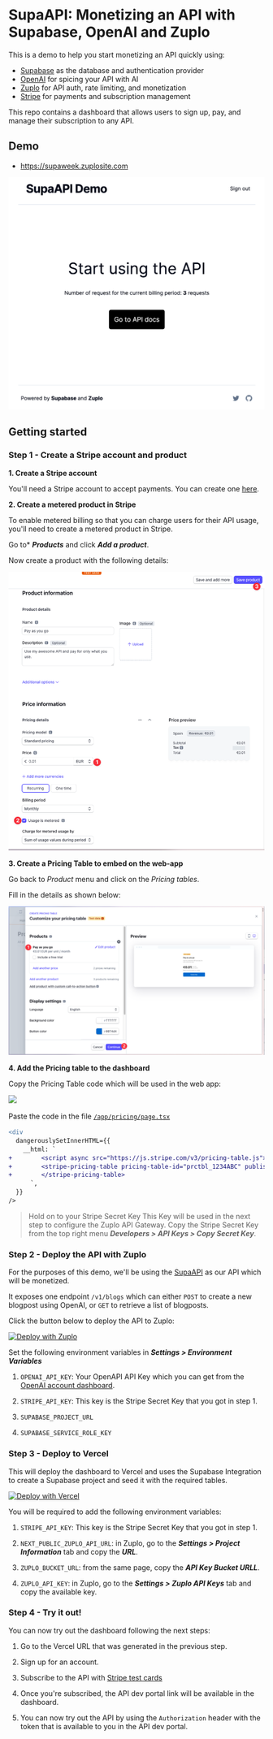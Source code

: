 # SupaAPI: Monetizing an API with Supabase, OpenAI and Zuplo

This is a demo to help you start monetizing an API quickly using:

- [Supabase](https://supabase.com) as the database and authentication provider
- [OpenAI](https://openai.com) for spicing your API with AI
- [Zuplo](https://zuplo.com) for API auth, rate limiting, and monetization
- [Stripe](https://stripe.com) for payments and subscription management

This repo contains a dashboard that allows users to sign up, pay, and manage their subscription to any API.

## Demo 

- https://supaweek.zuplosite.com

![SupaAPI Demo](./assets/supaapi-demo.png)

## Getting started

### Step 1 - Create a Stripe account and product

**1. Create a Stripe account**

You'll need a Stripe account to accept payments. You can create one [here](https://dashboard.stripe.com/register).

**2. Create a metered product in Stripe**

To enable metered billing so that you can charge users for their API usage, you'll need to create a metered product in Stripe.

Go to\* **_Products_** and click **_Add a product_**.

Now create a product with the following details:

![Stripe Add Product Step 2](./assets/stripe-add-product-step-2.png)

**3. Create a Pricing Table to embed on the web-app**

Go back to _Product_ menu and click on the _Pricing tables_.

Fill in the details as shown below:

![](./assets/stripe-add-pricing-table-2.png)

**4. Add the Pricing table to the dashboard**

Copy the Pricing Table code which will be used in the web app:

![](./assets/stripe-add-pricing-table-4.png)

Paste the code in the file [`/app/pricing/page.tsx`](./app/pricing/page.tsx)

```diff
<div
  dangerouslySetInnerHTML={{
    __html: `
+        <script async src="https://js.stripe.com/v3/pricing-table.js"></script>
+        <stripe-pricing-table pricing-table-id="prctbl_1234ABC" publishable-key="pk_test_1234ABC">
+        </stripe-pricing-table>
      `,
  }}
/>
```

> Hold on to your Stripe Secret Key
> This Key will be used in the next step to configure the Zuplo API Gateway.
> Copy the Stripe Secret Key from the top right menu **_Developers > API Keys > Copy Secret Key_**.

### Step 2 - Deploy the API with Zuplo

For the purposes of this demo, we'll be using the [SupaAPI](https://github.com/zuplo-samples/supa-api-zup) as our API which will be monetized.

It exposes one endpoint `/v1/blogs` which can either `POST` to create a new blogpost using OpenAI, or `GET` to retrieve a list of blogposts.

Click the button below to deploy the API to Zuplo:

[![Deploy with Zuplo](https://cdn.zuplo.com/www/zupit.svg)](http://portal.zuplo.com/zup-it?sourceRepoUrl=https://github.com/zuplo-samples/supa-api-zup)

Set the following environment variables in **_Settings > Environment Variables_**

1. `OPENAI_API_KEY`: Your OpenAPI API Key which you can get from the [OpenAI account dashboard](https://platform.openai.com/account/api-keys).

1. `STRIPE_API_KEY`: This key is the Stripe Secret Key that you got in step 1.

1. `SUPABASE_PROJECT_URL`

1. `SUPABASE_SERVICE_ROLE_KEY`

### Step 3 - Deploy to Vercel

This will deploy the dashboard to Vercel and uses the Supabase Integration to create a Supabase project and seed it with the required tables.

[![Deploy with Vercel](https://vercel.com/button)](https://vercel.com/new/clone?repository-url=https%3A%2F%2Fgithub.com%2Fzuplo-samples%2Fsupa-api-dashboard&env=STRIPE_SECRET_KEY,NEXT_PUBLIC_ZUPLO_API_URL,ZUPLO_BUCKET_URL,ZUPLO_API_KEY&envDescription=To%20create%20this%20project%2C%20you%20will%20need%20a%20Supabase%20and%20Zuplo%20account%20and%20project.&project-name=supa-api-dashboard&integration-ids=oac_VqOgBHqhEoFTPzGkPd7L0iH6&external-id=https%3A%2F%2Fgithub.com%2Fzuplo-samples%2Fsupa-api-dashboard%2Ftree%2Fmain)

You will be required to add the following environment variables:

1. `STRIPE_API_KEY`: This key is the Stripe Secret Key that you got in step 1.

1. `NEXT_PUBLIC_ZUPLO_API_URL`: in Zuplo, go to the **_Settings > Project Information_** tab and copy the **_URL_**.

1. `ZUPLO_BUCKET_URL`: from the same page, copy the **_API Key Bucket URLL_**.

1. `ZUPLO_API_KEY`: in Zuplo, go to the **_Settings > Zuplo API Keys_** tab and copy the available key.

### Step 4 - Try it out! 

You can now try out the dashboard following the next steps:

1. Go to the Vercel URL that was generated in the previous step.

2. Sign up for an account.

3. Subscribe to the API with [Stripe test cards](https://stripe.com/docs/testing#cards)

4. Once you're subscribed, the API dev portal link will be available in the dashboard.

5. You can now try out the API by using the `Authorization` header with the token that is available to you in the API dev portal.